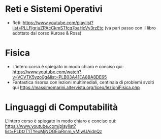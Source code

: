 # Reti e Sistemi Operativi
* Reti: https://www.youtube.com/playlist?list=PLLFIgriuZPAcCkmSTfcq7oaHcVy3rzEtc (va pari passo con il libro adottato dal corso Kurose & Ross)

# Fisica
* L'intero corso è spiegato in modo chiaro e conciso qui: https://www.youtube.com/watch?v=VCVTK5yzo0g&list=PLB03A41EA88A8DE65
* Fantastica risorsa con lezioni multimediali, centinaia di problemi svolti qui https://massimomarini.altervista.org/liceo/lezioniFisica.php

# Linguaggi di Computabilità
L'intero corso è spiegato in modo chiaro e conciso qui: https://www.youtube.com/playlist?list=PLbtzT1TYeoMjNOGEiaRmm_vMIwUAidnQz
